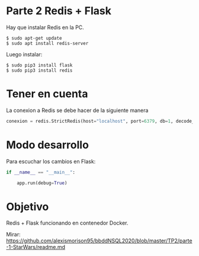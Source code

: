 # Parte 2 Redis + Flask

Hay que instalar Redis en la PC.
    
    $ sudo apt-get update
    $ sudo apt install redis-server


Luego instalar:

    $ sudo pip3 install flask
    $ sudo pip3 install redis

# Tener en cuenta

La conexion a Redis se debe hacer de la siguiente manera

```python
conexion = redis.StrictRedis(host="localhost", port=6379, db=1, decode_responses=True)
```

# Modo desarrollo

Para escuchar los cambios en Flask:

```python
if __name__ == "__main__":

    app.run(debug=True)
```

# Objetivo

Redis + Flask funcionando en contenedor Docker.

Mirar: https://github.com/alexismorison95/bbddNSQL2020/blob/master/TP2/parte-1-StarWars/readme.md